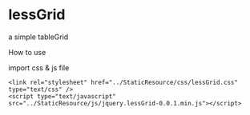 # lessGrid
a simple tableGrid

How to use

import css & js file

	<link rel="stylesheet" href="../StaticResource/css/lessGrid.css" type="text/css" />	
	<script type="text/javascript" src="../StaticResource/js/jquery.lessGrid-0.0.1.min.js"></script>
	
	


